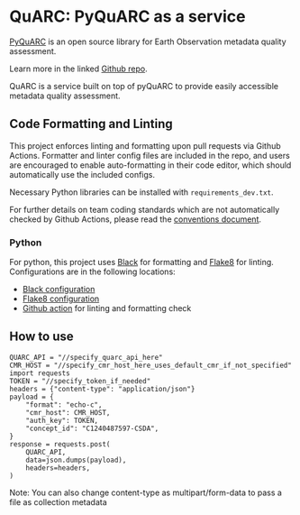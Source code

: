 # QuARC: PyQuARC as a service

[PyQuARC](https://github.com/NASA-IMPACT/pyquarc) is an open source library for Earth Observation metadata quality assessment.

Learn more in the linked [Github repo](https://github.com/NASA-IMPACT/pyquarc).

QuARC is a service built on top of pyQuARC to provide easily accessible metadata quality assessment.

## Code Formatting and Linting

This project enforces linting and formatting upon pull requests via Github Actions. Formatter and linter config files are included in the repo, and users are encouraged to enable auto-formatting in their code editor, which should automatically use the included configs.

Necessary Python libraries can be installed with `requirements_dev.txt`.

For further details on team coding standards which are not automatically checked by Github Actions, please read the [conventions document](https://docs.google.com/document/d/1b0YSCObQu3yvWeblHDDeIKzapxUkuVQVElGw_rxrC4Q/view).

### Python

For python, this project uses [Black](https://black.readthedocs.io/en/stable/) for formatting and [Flake8](https://flake8.pycqa.org/en/latest/) for linting. Configurations are in the following locations:

- [Black configuration](pyproject.toml)
- [Flake8 configuration](tox.ini)
- [Github action](.github/workflows/lint.yml) for linting and formatting check

## How to use
```
QUARC_API = "//specify_quarc_api_here"
CMR_HOST = "//specify_cmr_host_here_uses_default_cmr_if_not_specified"
import requests
TOKEN = "//specify_token_if_needed"  
headers = {"content-type": "application/json"}
payload = {
    "format": "echo-c",
    "cmr_host": CMR_HOST,
    "auth_key": TOKEN,
    "concept_id": "C1240487597-CSDA",
}
response = requests.post(
    QUARC_API,
    data=json.dumps(payload),
    headers=headers,
)
```

Note: You can also change content-type as multipart/form-data to pass a file as collection metadata

